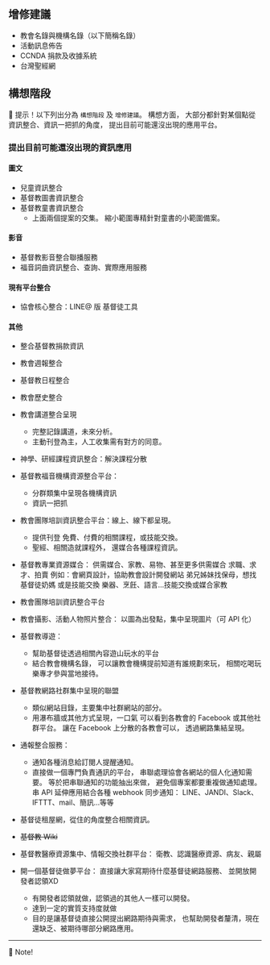 ﻿
<!--# 各種構想-->

## 增修建議
- 教會名錄與機構名錄（以下簡稱名錄）
- 活動訊息佈告
- CCNDA 捐款及收據系統
- 台灣聖經網

## 構想階段

📢  提示！以下列出分為 ``構想階段`` 及 ``增修建議``。
構想方面，
大部分都針對某個點從資訊整合、資訊一把抓的角度，
提出目前可能還沒出現的應用平台。

### 提出目前可能還沒出現的資訊應用
#### 圖文
- 兒童資訊整合
- 基督教圖書資訊整合
- 基督教童書資訊整合
  - 上面兩個提案的交集。
縮小範圍專精針對童書的小範圍備案。

#### 影音
- 基督教影音整合聯播服務
- 福音詞曲資訊整合、查詢、實際應用服務
#### 現有平台整合
- 協會核心整合：LINE@ 版 基督徒工具
#### 其他
- 整合基督教捐款資訊
- 教會週報整合
- 基督教日程整合
- 教會歷史整合
- 教會講道整合呈現
  - 完整記錄講道，未來分析。
  - 主動刊登為主，人工收集需有對方的同意。
- 神學、研經課程資訊整合：解決課程分散
- 基督教福音機構資源整合平台：
  - 分群類集中呈現各機構資訊
  - 資訊一把抓
- 教會團隊培訓資訊整合平台：線上、線下都呈現。
  - 提供刊登 免費、付費的相關課程，或技能交換。
  - 聖經、相關造就課程外，
  還媒合各種課程資訊。
- 基督教專業資源媒合：
供需媒合、家教、易物、甚至更多供需媒合
求職、求才、拍賣
例如：會網頁設計，協助教會設計開發網站
弟兄姊妹找保母，想找基督徒奶媽
或是技能交換
樂器、烹飪、語言…技能交換或媒合家教
- 教會團隊培訓資訊整合平台
- 教會攝影、活動人物照片整合：
以圖為出發點，集中呈現圖片（可 API 化）
- 基督教導遊：
  - 幫助基督徒透過相關內容遊山玩水的平台
  - 結合教會機構名錄，
可以讓教會機構提前知道有誰規劃來玩，
相關吃喝玩樂專才參與當地接待。
- 基督教網路社群集中呈現的聯盟
  - 類似網站目錄，主要集中社群網站的部分。
  - 用瀑布牆或其他方式呈現，一口氣
可以看到各教會的 Facebook 或其他社群平台。
讓在 Facebook 上分散的各教會可以，
透過網路集結呈現。
- 通報整合服務：
  - 通知各種消息給訂閱人提醒通知。
  - 直接做一個專門負責通訊的平台，
串聯處理協會各網站的個人化通知需要。
等於把串聯通知的功能抽出來做，
避免個專案都要重複做通知處理。
串 API 延伸應用結合各種 webhook 同步通知：
LINE、JANDI、Slack、IFTTT、mail、簡訊…等等

- 基督徒租屋網，從住的角度整合相關資訊。
- ~~基督教 Wiki~~

- 基督教醫療資源集中、情報交換社群平台：
衛教、認識醫療資源、病友、親屬
- 開一個基督徒做夢平台：
直接讓大家寫期待什麼基督徒網路服務、
並開放開發者認領XD
  - 有開發者認領就做，認領過的其他人一樣可以開發。
  - 達到一定的實質支持度就做
  - 目的是讓基督徒直接公開提出網路期待與需求，
也幫助開發者釐清，現在還缺乏、被期待哪部分網路應用。



----

📖  Note!

<script type="text/javascript">
  localStorage['wm']='CC';
</script>